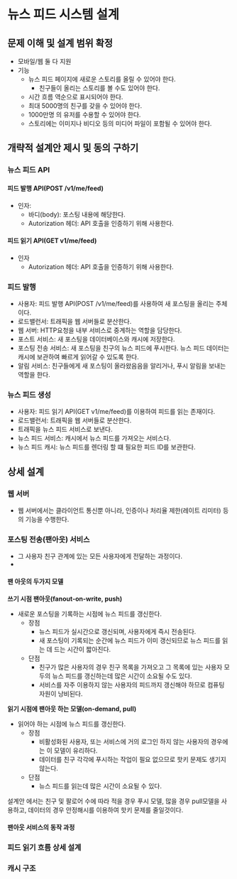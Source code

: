 # 뉴스 피드 시스템 설계

## 문제 이해 및 설계 범위 확정
- 모바일/웹 둘 다 지원
- 기능
  - 뉴스 피드 페이지에 새로운 스토리를 올릴 수 있어야 한다.
    - 친구들이 올리는 스토리를 볼 수도 있어야 한다.
  - 시간 흐름 역순으로 표시되어야 한다.
  - 최대 5000명의 친구를 갖을 수 있어야 한다.
  - 1000만명 의 유저를 수용할 수 있어야 한다.
  - 스토리에는 이미지나 비디오 등의 미디어 파일이 포함될 수 있어야 한다.
 
## 개략적 설계안 제시 및 동의 구하기
### 뉴스 피드 API
#### 피드 발행 API(POST /v1/me/feed)
- 인자:
  - 바디(body): 포스팅 내용에 해당한다.
  - Autorization 헤더: API 호출을 인증하기 위해 사용한다.

#### 피드 읽기 API(GET v1/me/feed)
- 인자
  - Autorization 헤더: API 호출을 인증하기 위해 사용한다.
 

### 피드 발행
- 사용자: 피드 발행 API(POST /v1/me/feed)를 사용하여 새 포스팅을 올리는 주체이다.
- 로드밸런서: 트래픽을 웹 서버들로 분산한다.
- 웹 서버: HTTP요청을 내부 서비스로 중계하는 역할을 담당한다.
- 포스트 서비스: 새 포스팅을 데이터베이스와 캐시에 저장한다.
- 포스팅 전송 서비스: 새 포스팅을 친구의 뉴스 피드에 푸시한다. 뉴스 피드 데이터는 캐시에 보관하여 빠르게 읽어갈 수 있도록 한다.
- 알림 서비스: 친구들에게 새 포스팅이 올라왔음음을 알리거나, 푸시 알림을 보내는 역할을 한다.

### 뉴스 피드 생성
- 사용자: 피드 읽기 API(GET v1/me/feed)를 이용하여 피드를 읽는 존재이다.
- 로드밸런서: 트래픽을 웹 서버들로 분산한다.
- 트래픽을 뉴스 피드 서비스로 보낸다.
- 뉴스 피드 서비스: 캐시에서 뉴스 피드를 가져오는 서비스다.
- 뉴스 피드 캐시: 뉴스 피드를 렌더링 할 떄 필요한 피드 ID를 보관한다.


## 상세 설계

### 웹 서버
- 웹 서버에서는 클라이언트 통신뿐 아니라, 인증이나 처리율 제한(레이트 리미터) 등의 기능을 수행한다.

### 포스팅 전송(팬아웃) 서비스
- 그 사용자 친구 관계에 있는 모든 사용자에게 전달하는 과정이다.
- 
#### 팬 아웃의 두가지 모델
**쓰기 시점 팬아웃(fanout-on-write, push)**
- 새로운 포스팅을 기록하는 시점에 뉴스 피드를 갱신한다.
  - 장점
    - 뉴스 피드가 실시간으로 갱신되며, 사용자에게 즉시 전송된다.
    - 새 포스팅이 기록되는 순간에 뉴스 피드가 이미 갱신되므로 뉴스 피드를 읽는 데 드는 시간이 짧아진다.
  - 단점
    - 친구가 많은 사용자의 경우 친구 목록을 가져오고 그 목록에 있는 사용자 모두의 뉴스 피드를 갱신하는데 많은 시간이 소요될 수도 있다.
    - 서비스를 자주 이용하지 않는 사용자의 피드까지 갱신해야 하므로 컴퓨팅 자원이 낭비된다.
   

**읽기 시점에 팬아웃 하는 모델(on-demand, pull)**
- 읽어야 하는 시점에 뉴스 피드를 갱신한다.
  - 장점
    - 비활성화된 사용자, 또는 서비스에 거의 로그인 하지 않는 사용자의 경우에는 이 모델이 유리하다.
    - 데이터를 친구 각각에 푸시하는 작업이 필요 없으므로 핫키 문제도 생기지 않는다.
  - 단점
    - 뉴스 피드를 읽는데 많은 시간이 소요될 수 있다.
   
설계안 에서는 친구 및 팔로어 수에 따라 적을 경우 푸시 모델, 많을 경우 pull모델을 사용하고, 데이터의 경우 안정해시를 이용하여 핫키 문제를 줄일것이다.


#### 팬아웃 서비스의 동작 과정


### 피드 읽기 흐름 상세 설계

### 캐시 구조
